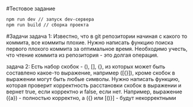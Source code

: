 #Тестовое задание

```sh
npm run dev // запуск dev-сервера
npm run build // сборка проекта
```

#Задачи
задача 1: Известно, что в git репозитории начиная с какого то коммита, все коммиты плохие. Нужно написать функцию поиска первого плохого коммита за оптимальное время. Необходимо учесть, что чтение коммита из репозитория - это долгая операция.

задача 2: Есть набор скобок - (), [], {}, из которых может быть составлено какое-то выражение, например ([{}]), кроме скобок в выражении могут быть любые символы. Нужно написать функцию, которая проверит корректность расстановки скобок в выражении и  вернет true, если корректно и false, если нет. Например, выражение ({а}) - полностью корректно, а ({} или [()}] - будут некорректными

